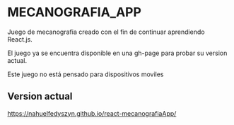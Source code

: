 # MECANOGRAFIA_APP

Juego de mecanografia creado con el fin de continuar aprendiendo React.js.<br/>

El juego ya se encuentra disponible en una gh-page para probar su version actual.<br/>

Este juego no está pensado para dispositivos moviles
## Version actual

https://nahuelfedyszyn.github.io/react-mecanografiaApp/


